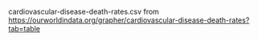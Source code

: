 cardiovascular-disease-death-rates.csv from https://ourworldindata.org/grapher/cardiovascular-disease-death-rates?tab=table